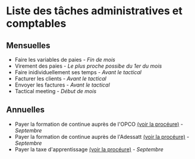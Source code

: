 # Liste des tâches administratives et comptables

## Mensuelles

- Faire les variables de paies - *Fin de mois*
- Virement des paies - *Le plus proche possibe du 1er du mois*
- Faire inidividuellement ses temps - *Avant le tactical*
- Facturer les clients - *Avant le tactical*
- Envoyer les factures - *Avant le tactical*
- Tactical meeting - *Début de mois*

## Annuelles

- Payer la formation de continue auprès de l'OPCO [(voir la procéure)](/docs/taxe_apprentissage_et_formation_continue.md) - *Septembre*
- Payer la formation de continue auprès de l'Adessatt [(voir la procéure)](/docs/taxe_apprentissage_et_formation_continue.md) - *Septembre*
- Payer la taxe d'apprentissage [(voir la procéure)](/docs/taxe_apprentissage_et_formation_continue.md) - *Septembre* 
